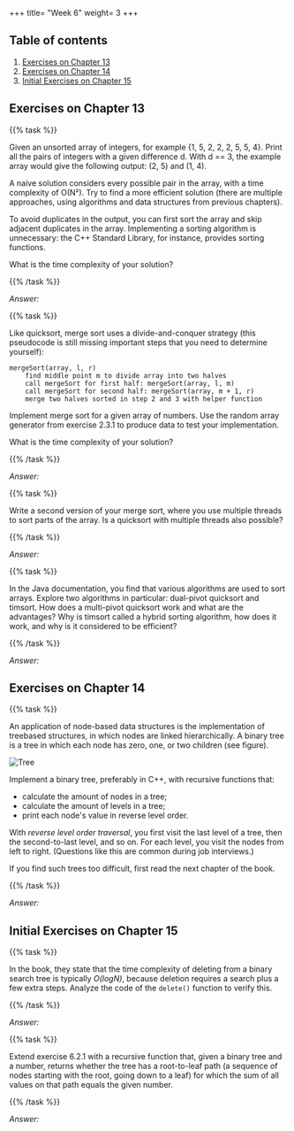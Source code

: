 +++
title= "Week 6"
weight= 3
+++

## Table of contents

1. [Exercises on Chapter 13](#exercises-on-chapter-13)
2. [Exercises on Chapter 14](#exercises-on-chapter-14)
3. [Initial Exercises on Chapter 15](#initial-exercises-on-chapter-15)

## Exercises on Chapter 13

{{% task %}}

Given an unsorted array of integers, for example {1, 5, 2, 2, 2, 5, 5, 4}. Print all the pairs of integers with a given difference d. With d == 3, the example array would give the following output: (2, 5) and (1, 4).

A naive solution considers every possible pair in the array, with a time complexity of O(N²). Try to find a more efficient solution (there are multiple approaches, using algorithms and data structures from previous chapters).

To avoid duplicates in the output, you can first sort the array and skip adjacent duplicates in the array. Implementing a sorting algorithm is unnecessary: the C++ Standard Library, for instance, provides sorting functions.

What is the time complexity of your solution?

{{% /task %}}

*Answer:*

{{% task %}}

Like quicksort, merge sort uses a divide-and-conquer strategy (this pseudocode is still missing important steps that you need to determine yourself):

```pseudocode
mergeSort(array, l, r)
    find middle point m to divide array into two halves
    call mergeSort for first half: mergeSort(array, l, m)
    call mergeSort for second half: mergeSort(array, m + 1, r)
    merge two halves sorted in step 2 and 3 with helper function
```

Implement merge sort for a given array of numbers. Use the random array generator from exercise 2.3.1 to produce data to test your implementation.

What is the time complexity of your solution?

{{% /task %}}

*Answer:*

{{% task %}}

Write a second version of your merge sort, where you use multiple threads to sort parts of the array. Is a quicksort with multiple threads also possible?

{{% /task %}}

*Answer:*

{{% task %}}

In the Java documentation, you find that various algorithms are used to sort arrays. Explore two algorithms in particular: dual-pivot quicksort and timsort. How does a multi-pivot quicksort work and what are the advantages? Why is timsort called a hybrid sorting algorithm, how does it work, and why is it considered to be efficient?

{{% /task %}}

*Answer:*

## Exercises on Chapter 14

{{% task %}}

An application of node-based data structures is the implementation of treebased structures, in which nodes are linked hierarchically. A binary tree is a tree in which each node has zero, one, or two children (see figure).

![Tree](/img/ALG/week-6/tree.png)

Implement a binary tree, preferably in C++, with recursive functions that:

- calculate the amount of nodes in a tree;
- calculate the amount of levels in a tree;
- print each node's value in reverse level order.

With *reverse level order traversal*, you first visit the last level of a tree, then
the second-to-last level, and so on. For each level, you visit the nodes from
left to right. (Questions like this are common during job interviews.)

If you find such trees too difficult, first read the next chapter of the book.

{{% /task %}}

*Answer:*

## Initial Exercises on Chapter 15

{{% task %}}

In the book, they state that the time complexity of deleting from a binary search tree is typically *O(logN)*, because deletion requires a search plus a few extra steps. Analyze the code of the `delete()` function to verify this.

{{% /task %}}

*Answer:*

{{% task %}}

Extend exercise 6.2.1 with a recursive function that, given a binary tree and a number, returns whether the tree has a root-to-leaf path (a sequence of nodes starting with the root, going down to a leaf) for which the sum of all values on that path equals the given number.

{{% /task %}}

*Answer:*
